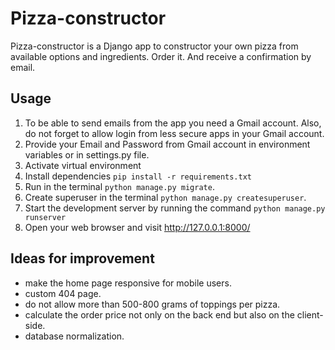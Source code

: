 # Pizza-constructor

Pizza-constructor is a Django app to constructor your own pizza from available options and ingredients. Order it. And receive a confirmation by email.



## Usage

1. To be able to send emails from the app you need a Gmail account. Also, do not forget to allow login from less secure apps in your Gmail account.
2. Provide your Email and Password from Gmail account in environment variables or in settings.py file.
3. Activate virtual environment
4. Install dependencies `pip install -r requirements.txt`
5. Run in the terminal `python manage.py migrate`.
6. Create superuser in the terminal `python manage.py createsuperuser`.
7. Start the development server by running the command `python manage.py runserver`
8. Open your web browser and visit http://127.0.0.1:8000/

## Ideas for improvement

- make the home page responsive for mobile users.
- custom 404 page.
- do not allow more than 500-800 grams of toppings per pizza.
- calculate the order price not only on the back end but also on the client-side.
- database normalization.
